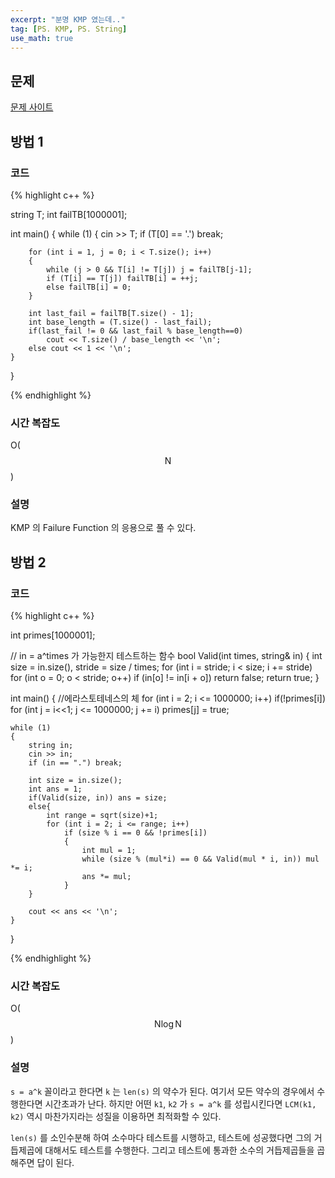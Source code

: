 ```yaml
---
excerpt: "분명 KMP 였는데.."
tag: [PS. KMP, PS. String]
use_math: true
---
```


## 문제

[문제 사이트](https://www.acmicpc.net/problem/4354)

## 방법 1

### 코드

{% highlight c++ %}

string T;
int failTB[1000001];

int main()
{
	while (1)
	{
		cin >> T;
		if (T[0] == '.') break;

		for (int i = 1, j = 0; i < T.size(); i++)
		{
			while (j > 0 && T[i] != T[j]) j = failTB[j-1];
			if (T[i] == T[j]) failTB[i] = ++j;
	        else failTB[i] = 0;
		}
	
		int last_fail = failTB[T.size() - 1];
		int base_length = (T.size() - last_fail);
		if(last_fail != 0 && last_fail % base_length==0)
			cout << T.size() / base_length << '\n';
		else cout << 1 << '\n';
	}
}

{% endhighlight %}

### 시간 복잡도

O($$\mathrm{N}$$)

### 설명

KMP 의 Failure Function 의 응용으로 풀 수 있다.



## 방법 2

### 코드

{% highlight c++ %}

int primes[1000001];

// in = a^times 가 가능한지 테스트하는 함수
bool Valid(int times, string& in)
{
	int size = in.size(), stride = size / times;
	for (int i = stride; i < size; i += stride)
		for (int o = 0; o < stride; o++)
			if (in[o] != in[i + o])
				return false;
	return true;
}

int main()
{
    //에라스토테네스의 체
	for (int i = 2; i <= 1000000; i++)
		if(!primes[i])
			for (int j = i<<1; j <= 1000000; j += i)
				primes[j] = true;

	while (1)
	{
		string in;
		cin >> in;
		if (in == ".") break;
	
		int size = in.size();
	    int ans = 1;
	    if(Valid(size, in)) ans = size;
	    else{
	        int range = sqrt(size)+1;
	        for (int i = 2; i <= range; i++) 
			    if (size % i == 0 && !primes[i])
			    {
			    	int mul = 1;
			    	while (size % (mul*i) == 0 && Valid(mul * i, in)) mul *= i;
			    	ans *= mul;
			    }
	    }
				
		cout << ans << '\n';
	}
}

{% endhighlight %}

### 시간 복잡도

O($$\mathrm{N}\log{\mathrm{N}}$$)

### 설명

```s = a^k``` 꼴이라고 한다면 ```k``` 는 ```len(s)``` 의 약수가 된다. 여기서 모든 약수의 경우에서 수행한다면 시간초과가 난다. 하지만 어떤 ```k1```, ```k2``` 가 ```s = a^k``` 를 성립시킨다면 ```LCM(k1, k2)``` 역시 마찬가지라는 성질을 이용하면 최적화할 수 있다.

```len(s)``` 를 소인수분해 하여 소수마다 테스트를 시행하고, 테스트에 성공했다면 그의 거듭제곱에 대해서도 테스트를 수행한다. 그리고 테스트에 통과한 소수의 거듭제곱들을 곱해주면 답이 된다. 